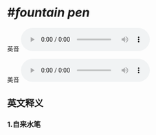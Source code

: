 # ***\#fountain pen*** 
英音
<audio src="./media/fountain pen1_AAC.aac" controls="controls"></audio>

美音
<audio src="./media/fountain pen2_AAC.aac" controls="controls"></audio>



  

英文释义
---
### 1.**自来水笔**  


